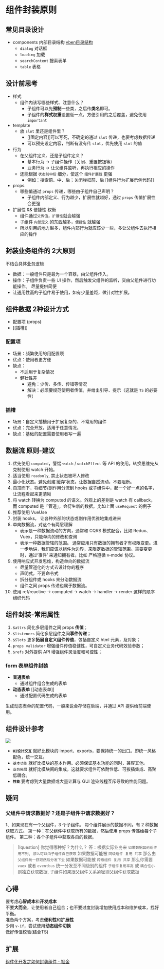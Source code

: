 # 组件封装原则

## 常见目录设计
- components 内部目录结构 [vben目录结构](vben目录结构.md)
    - `dialog` 对话框
    - `loading` 加载
    - `searchContent` 搜索表单
    - `table` 表格

## 设计前思考
- 样式
	- 组件内该写哪些样式、注意什么？
		- 子组件可以先**预制**一些类，之后传**类名**即可。
		- 子组件的**样式权重**设置低一点，方便引用的之后覆盖，避免使用 `important` 
- template
	- 放 `slot` 里还是组件里？
		- [[固定内容]]可以写死，不确定的通过 `slot` 传递，也要考虑数据传递
		- 可以预先设定内容，判断有没有传 `slot`，优先使用 `slot` 的值
- 行为
	- 在父组件定义、还是子组件定义？
		- 基本行为  → 子组件操作（关闭、重置按钮等）
		- 业务行为  → 让父组件监听，再执行相应的操作
	- 还能根据 `状态前中后` 细分，使这个 `组件扩展性` 更强
		- 例如：搜索前、中、后；关闭弹框前、后 [[组件行为扩展示例代码]]
- props
	- 哪些值通过 `props` 传递，哪些由子组件自己声明？
		- 子组件内部定义、行为越少，扩展性就越好，通过 `props` 传值扩展性会更强
- 扩展性 && 便捷性 权衡
	- 组件通过`父传值`，`扩展性`就会越强
	- 子组件 `内部定义` 的东西越多，`便捷性` 就越强
	- 所以引用的地方越多，组件内部行为就应该少一些，多让父组件去执行相应的操作

## 封装业务组件的 2大原则
不结合具体业务逻辑
- 数据：一般组件只是最为一个容器，由父组件传入。
- 操作：子组件负责一些 UI 操作，然后触发父组件的监听，交由父组件进行功能操作。
尽量提供简便
- 让通用性高的子组件易于使用，如有少量差距，做针对性扩展。

## 组件数据 2种设计方式
- 配置项 (props)
- [[插槽]] 

### 配置项
- 场景：频繁使用的用配置项
- 优点：使用者更方便
- 缺点：
	- 不适用于复杂情况
	- 健壮性差
		- 避免：少传、多传、传错等情况
		- 解决：必须要规范使用者传值，并给出引导、提示（这就是 `TS` 的必要性）

### 插槽
- 场景：自定义插槽用于扩展复杂的、不常用的组件
- 优点：完全开放，适用于任意情况。
- 缺点：基础的配置需要使用者写一遍

## 数据流 原则-建议
1. 优先使用 `computed`，警惕 `watch` / `watchEffect` 等 API 的使用。转换思维先从克制使用 watch 开始。
2. 适当使用 `readonly`, 禁止状态被坏人修改
3. 最小化状态。避免创建‘缓存’状态，让数据自然流动，不要阻断。
4. 自顶而下，将细节/副作用分流到 hooks 或子组件中，起一个好一点的名字， 让流程看起来更清晰
5. 将 watch 转换为 computed 的语义。外观上的差别是 watch 有 callback， 而 computed 是「管道」，会衍生新的数据。比如上面 `useRequest` 的例子
6. 推荐使用 VueUse
7. 封装 hooks， 让各种外部的状态或副作用优雅地集成进来
8. 单向数据流，对这个有两层理解
    - 表示是一种数据流动的方向，通常和 CQRS 模式配合，比如 Redux、Vuex，只能单向的修改和查询
    - 表示一种数据管辖的范围。 通常应用只有数据的拥有者才有权限变更。进一步地讲，我们应该以组件为边界，来限定数据的管辖范围。需要变更时，通过‘事件’ 来通知拥有者。比如 严格遵循 v-model 协议。
9. 使用响应式开发思维，构造单向的数据流
    - 尽量管道化的方式去设计你的程序
    - 声明式，不要命令式
    - 拆分组件或 hooks 来分治数据流
    - 组件之间 props 传递也属于数据流。
10. 使用 ref/reactive → computed → watch → handler → render 这样的顺序组织代码

## 组件封装-常用属性
1. `$attrs` 简化多层组件之间 props **传值**；
2. `$listeners` 简化多层组件之间**事件传递**；
3. `$Slots` 更多**拓展自定义组件传值**，包括自定义 html 元素，及对象；
4. `props validator` 增强组件传值稳健性，可自定义业务代码效验参数；
5. `$refs` 对外提供 API 增强组件灵活度和可控性；

### form 表单组件封装
- **普通表单**
	- 通过组件组合生成的表单
- **动态表单** [[动态表单]] 
	- 通过配置代码生成的表单

 生成动态表单的配置代码，一般来说会存储在后端，并通过 API 提供给前端使用。

## 组件设计参考

![](https://gcore.jsdelivr.net/gh/itangqiao/pic@main/blog/image-20230415101309819.webp)

- **`UI设计交互`** 就好比模块的 import、exports，要保持统一的出口。即统一风格配色，统一交互。
- `基本功能` 就好比模块的基本作用。必须保证基本功能的同时，兼容其他。
- `业务拓展` 就好比模块间的集成，这就要求组件可依耐性低、可拔插集成、高聚低耦合。
- **`性能`** 要考虑到大量数据或大量计算与 GUI 渲染线程互斥导致的性能问题。

## 疑问
### 父组件中请求数据好？还是子组件中请求数据好？
1、如果现在有一个父组件，3 个子组件。 每个组件展示的数据不同，有 2 种数据获取方式。
    第一种：在父组件中获取所有的数据，然后使用 props 传递给每个子组件。
    第二种：各个子组件中获取各自的数据。
  
>[!question] 你觉得哪种好？为什么？
答：根据实际业务来
`如果数据其他组件用不到, 那么可以由子组件自己获取`
如果数据可能被 `同级组件 复用 共享` 那么由 `父组件统一获取然后分发下去`
如果数据可能被 `跨级组件 复用 共享` 那么你需要 `vuex` 或者 `eventbus` 统一分发至不同级别的组件
`子组件复用率高` 或 `耦合性小` 则独立获取数据, 子组件如果跟父组件关系紧密则父组件获取数据

## 心得
要考虑**心智成本**和**开发成本**  
不要**大而全**，让使用者自己组合；也不要过度封装增加使用成本和维护成本，找好平衡。  
准备两个方案，考虑**便利性**和**扩展性**  
少用 `v-if`，尝试使用**动态组件切换**  
做好传值校验(结合TS)  

## 扩展
[组件化开发之如何封装组件 - 掘金](https://juejin.cn/post/6952777507162554382)







